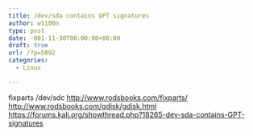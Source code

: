 ```yaml
---
title: /dev/sda contains GPT signatures
author: w1100n
type: post
date: -001-11-30T00:00:00+00:00
draft: true
url: /?p=5892
categories:
  - Linux

---
```

fixparts /dev/sdc
<a href="http://www.rodsbooks.com/fixparts/">http://www.rodsbooks.com/fixparts/</a>
<a href="http://www.rodsbooks.com/gdisk/gdisk.html">http://www.rodsbooks.com/gdisk/gdisk.html</a>
<a href="https://forums.kali.org/showthread.php?18265-dev-sda-contains-GPT-signatures">https://forums.kali.org/showthread.php?18265-dev-sda-contains-GPT-signatures</a>